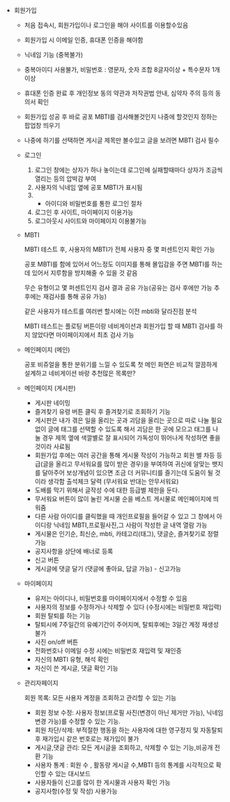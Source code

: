 - 회원가입
    
  - 처음 접속시, 회원가입이나 로그인을 해야 사이트를 이용할수있음
    
  - 회원가입 시 이메일 인증, 휴대폰 인증을 해야함
    
  - 닉네임 기능 (중복불가)
    
  - 중복아이디 사용불가, 비밀번호 : 영문자, 숫자 조합 8글자이상 + 특수문자 1개 이상
    
  - 휴대폰 인증 완료 후 개인정보 동의 약관과 저작권법 안내, 심약자 주의 등의 동의서 확인
    
  - 회원가입 성공 후 바로 공포 MBTI를 검사해볼것인지 나중에 할것인지 정하는 팝업창 띄우기
    
  - 나중에 하기를 선택하면 게시글 제목만 볼수있고 글을 보려면 MBTI 검사 필수

  - 로그인
    1. 로그인 창에는 상자가 하나 놓이는데 로그인에 실패할때마다 상자가 조금씩 열리는 등의 압박감 부여
    2. 사용자의 닉네임 옆에 공포 MBTI가 표시됨
    3.   - 아이디와 비밀번호를 통한 로그인 절차
    4. 로그인 후 사이트, 마이페이지 이용가능
    5. 로그아웃시 사이트와 마이페이지 이용불가능

  - MBTI
    
    MBTI 테스트 후, 사용자의 MBTI가 전체 사용자 중 몇 퍼센트인지 확인 가능
    
    공포 MBTI를 함에 있어서 어느정도 이미지를 통해 몰입감을 주면 MBTI를 하는데 있어서 지루함을 방지해줄 수 있을 것 같음
    
    무슨 유형이고 몇 퍼센트인지 검사 결과 공유 가능(공유는 검사 후에만 가능 추 후에는 재검사를 통해 공유 가능)
    
    같은 사용자가 테스트를 여러번 할시에는 이전 mbti와 달라진점 분석
    
    MBTI 테스트는 플로팅 버튼이랑 네비게이션과 회원가입 할 때 MBTI 검사를 하지 않았다면 마이페이지에서 최초 검사 가능


  - 메인페이지 (메인)
    
    공포 비쥬얼을 통한 분위기를 느낄 수 있도록 첫 메인 화면은 비교적 깔끔하게 설계하고 네비게이션 바랑 추천많은 목록만?

  - 메인페이지 (게시판)
    - 게시판 네이밍
    - 즐겨찾기 유령 버튼 클릭 후 즐겨찾기로 조회하기 기능
    - 게시판은 내가 겪은 일을 올리는 곳과 괴담을 올리는 곳으로 따로 나눌 필요없이 글에 태그를 선택할 수 있도록 해서 괴담은 한 곳에 모으고 태그를 나눌 경우 제목 옆에 색깔별로 잘 표시되어 가독성이 뛰어나게 작성하면 좋을 것이라 사료됨
    - 회원가입 후에는 여러 공간을 통해 게시물 작성이 가능하고 회원 별 차등 등급(글을 올리고 무서워요를 많이 받은 경우)을 부여하여 귀신에 알맞는 뱃지를 달아주어 보상개념이 있으면 조금 더 커뮤니티를 즐기는데 도움이 될 것이라 생각함  출석체크 달력 
      (무서워요 반대는 안무서워요)
    - 도배를 막기 위해서 글작성 수에 대한 등급별 제한을 둔다.
    - 무서워요 버튼이 많이 눌린 게시물 순을 베스트 게시물로 메인페이지에 띄워줌
    - 다른 사람 아이디를 클릭했을 때 개인프로필을 들어갈 수 있고 그 창에서 아이디랑 닉네임 MBTI,프로필사진,그 사람이 작성한 글 내역 열람 가능
    - 게시물은 인기순, 최신순, mbti, 카테고리(태그), 댓글순, 즐겨찾기로 정렬가능
    - 공지사항을 상단에 배너로 등록
    - 신고 버튼
    - 게시글에 댓글 달기 (댓글에 좋아요, 답글 가능) - 신고가능
   
  - 마이페이지
    - 유저는 아이디나, 비밀번호를 마이페이지에서 수정할 수 있음
    - 사용자의 정보를 수정하거나 삭제할 수 있다 (수정시에는 비밀번호 재입력)
    - 회원 탈퇴를 하는 기능
    - 탈퇴시에 7주일간의 유예기간이 주어지며, 탈퇴후에는 3일간 계정 재생성 불가
    - 사진 on/off 버튼
    - 전화번호나 이메일 수정 시에는 비밀번호 재입력 및 재인증
    - 자신의 MBTI 유형, 해석 확인
    - 자신이 쓴 게시글, 댓글 확인 기능
   
  - 관리자페이지
    
    회원 목록: 모든 사용자 계정을 조회하고 관리할 수 있는 기능
    
    - 회원 정보 수정: 사용자 정보(프로필 사진(변경이 아닌 제거만 가능), 닉네임 변경 가능)를 수정할 수 있는 기능.
    - 회원 차단/삭제: 부적절한 행동을 하는 사용자에 대한 영구정지 및  자동탈퇴 후 재가입시 같은 번호로는 재가입이 불가
    - 게시글,댓글 관리: 모든 게시글을 조회하고, 삭제할 수 있는 기능,비공개 전환 기능
    - 사용자 통계 : 회원 수 , 활동량 게시글 수,MBTI 등의 통계를 시각적으로 확인할 수 있는 대시보드
    - 사용자들이 신고를 많이 한 게시물과 사용자 확인 가능
    - 공지사항(수정 및 작성) 사용가능
